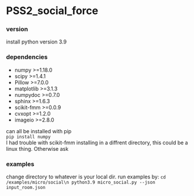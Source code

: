 # PSS2_social_force
### version
install python version 3.9

### dependencies
<ul>
<li>numpy >=1.18.0</li>
<li>scipy >=1.4.1</li>
<li>Pillow >=7.0.0</li>
<li>matplotlib >=3.1.3</li>
<li>numpydoc >=0.7.0</li>
<li>sphinx >=1.6.3</li>
<li>scikit-fmm >=0.0.9</li>
<li>cvxopt >=1.2.0</li>
<li>imageio >=2.8.0</li>
</ul>

can all be installed with pip<br>
<code>pip install numpy</code><br>
I had trouble with scikit-fmm installing in a diffrent directory, this could be a linux thing. Otherwise ask

### examples
change directory to whatever is your local dir.
run examples by:
<code>cd /examples/micro/social\n
python3.9 micro_social.py --json input_room.json
</code>